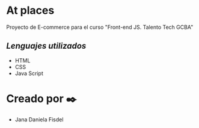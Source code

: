 # At places
Proyecto de E-commerce para el curso "Front-end JS. Talento Tech GCBA"

## _Lenguajes utilizados_

- HTML
- CSS
- Java Script


# Creado por ✒️
 * Jana Daniela Fisdel
